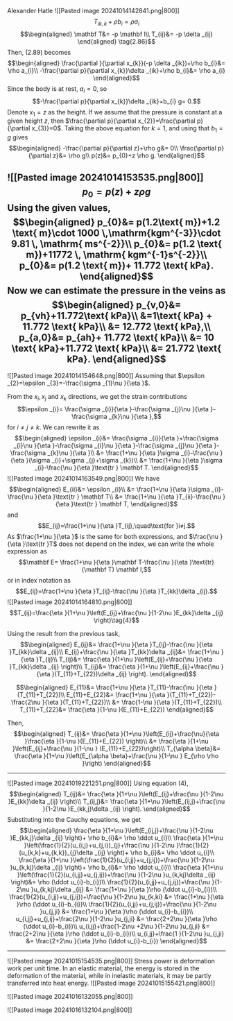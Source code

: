 Alexander Hatle
![[Pasted image 20241014142841.png|800]]
$$T_{ik,k} +\rho b_{i}=\rho a_{i}\tag{2.89}$$
$$\begin{aligned}
\mathbf T&= -p \mathbf I\\
T_{ij}&= -p \delta _{ij}
\end{aligned} \tag{2.86}$$
Then, $(2.89)$ becomes
$$\begin{aligned}
\frac{\partial }{\partial x_{k}}(-p \delta _{ik})+\rho b_{i}&= \rho a_{i}\\
-\frac{\partial p}{\partial x_{k}}\delta _{ik}+\rho b_{i}&= \rho a_{i}
\end{aligned}$$
Since the body is at rest, $a_{i}=0$, so
$$-\frac{\partial p}{\partial x_{k}}\delta _{ik}+b_{i} g= 0.$$
Denote $x_{1}=z$ as the height. If we assume that the pressure is constant at a given height $z$, then $\frac{\partial p}{\partial x_{2}}=\frac{\partial p}{\partial x_{3}}=0$. Taking the above equation for $k=1$, and using that $b_{1}=g$ gives
$$\begin{aligned}
-\frac{\partial p}{\partial z}+\rho g&= 0\\
\frac{\partial p}{\partial z}&= \rho g\\
p(z)&= p_{0}+z \rho g.
\end{aligned}$$

![[Pasted image 20241014153535.png|800]]
$$p_{0}=p(z)+z \rho g$$
Using the given values,
$$\begin{aligned}
p_{0}&= p(1.2\text{ m})+1.2 \text{ m}\cdot 1000 \,\mathrm{kgm^{-3}}\cdot 9.81 \, \mathrm{ ms^{-2}}\\
p_{0}&= p(1.2 \text{ m})+11772 \, \mathrm{ kgm^{-1}s^{-2}}\\
p_{0}&= p(1.2 \text{ m})+ 11.772 \text{ kPa}.
\end{aligned}$$
Now we can estimate the pressure in the veins as
$$\begin{aligned}
p_{v,0}&= p_{vh}+11.772\text{ kPa}\\
&=1\text{ kPa} + 11.772 \text{ kPa}\\
&= 12.772 \text{ kPa},\\
p_{a,0}&= p_{ah}+ 11.772 \text{ kPa}\\
&= 10 \text{ kPa}+11.772 \text{ kPa}\\
&= 21.772 \text{ kPa}.
\end{aligned}$$
---

![[Pasted image 20241014154648.png|800]]
Assuming that $\epsilon _{2}=\epsilon _{3}=-\frac{\sigma _{1}\nu }{\eta }$.

From the $x_{i},x_{j}$ and $x_{k}$ directions, we get the strain contributions
$$\epsilon _{i}= \frac{\sigma _{i}}{\eta }-\frac{\sigma _{j}\nu }{\eta }-\frac{\sigma _{k}\nu }{\eta },$$
for $i≠j≠k$. We can rewrite it as
$$\begin{aligned}
\epsilon _{i}&=  \frac{\sigma _{i}}{\eta }+\frac{\sigma _{i}\nu }{\eta }-\frac{\sigma _{i}\nu }{\eta }-\frac{\sigma _{j}\nu }{\eta }-\frac{\sigma _{k}\nu }{\eta }\\
&= \frac{1+\nu }{\eta }\sigma _{i}-\frac{\nu }{\eta }(\sigma _{i}+\sigma _{j}+\sigma _{k})\\
&= \frac{1+\nu }{\eta }\sigma _{i}-\frac{\nu }{\eta }\text{tr } \mathbf T.
\end{aligned}$$
![[Pasted image 20241014163549.png|800]]
We have
$$\begin{aligned}
E_{ii}&= \epsilon _{i}\\
&= \frac{1+\nu }{\eta }\sigma _{i}-\frac{\nu }{\eta }\text{tr } \mathbf T\\
&= \frac{1+\nu }{\eta }T_{ii}-\frac{\nu }{\eta }\text{tr } \mathbf T,
\end{aligned}$$
and 
$$E_{ij}=\frac{1+\nu }{\eta }T_{ij},\quad\text{for }i≠j.$$
As $\frac{1+\nu }{\eta }$ is the same for both expressions, and $\frac{\nu }{\eta }\text{tr }T$ does not depend on the index, we can write the whole expression as
$$\mathbf E= \frac{1+\nu }{\eta }\mathbf T-\frac{\nu }{\eta }\text{tr}(\mathbf T) \mathbf I,$$
or in index notation as
$$E_{ij}=\frac{1+\nu }{\eta }T_{ij}-\frac{\nu }{\eta }T_{kk}\delta _{ij}.$$
![[Pasted image 20241014164810.png|800]]
$$T_{ij}=\frac{\eta }{1+\nu }\left(E_{ij}+\frac{\nu }{1-2\nu }E_{kk}\delta _{ij} \right)\tag{4}$$

Using the result from the previous task,
$$\begin{aligned}
E_{ij}&= \frac{1+\nu }{\eta }T_{ij}-\frac{\nu }{\eta }T_{kk}\delta _{ij}\\
E_{ij}+\frac{\nu }{\eta }T_{kk}\delta _{ij}&= \frac{1+\nu }{\eta }T_{ij}\\
T_{ij}&= \frac{\eta }{1+\nu }\left(E_{ij}+\frac{\nu }{\eta }T_{kk}\delta _{ij} \right)\\
T_{ij}&= \frac{\eta }{1+\nu }\left(E_{ij}+\frac{\nu }{\eta }(T_{11}+T_{22})\delta _{ij} \right).
\end{aligned}$$

$$\begin{aligned}
E_{11}&= \frac{1+\nu }{\eta }T_{11}-\frac{\nu }{\eta }(T_{11}+T_{22})\\
E_{11}+E_{22}&= \frac{1+\nu }{\eta }(T_{11}+T_{22})-\frac{2\nu }{\eta }(T_{11}+T_{22})\\
&= \frac{1-\nu }{\eta }(T_{11}+T_{22})\\
T_{11}+T_{22}&= \frac{\eta }{1-\nu }(E_{11}+E_{22})
\end{aligned}$$

Then,
$$\begin{aligned}
T_{ij}&= \frac{\eta }{1+\nu }\left(E_{ij}+\frac{\nu}{\eta }\frac{\eta }{1-\nu }(E_{11}+E_{22}) \right)\\
&= \frac{\eta }{1+\nu }\left(E_{ij}+\frac{\nu }{1-\nu } (E_{11}+E_{22})\right)\\
T_{\alpha \beta}&= \frac{\eta }{1+\nu }\left(E_{\alpha \beta}+\frac{\nu }{1-\nu } E_{\rho \rho }\right)
\end{aligned}$$

---
![[Pasted image 20241019221251.png|800]]
Using equation $(4)$,
$$\begin{aligned}
T_{ij}&= \frac{\eta }{1+\nu }\left(E_{ij}+\frac{\nu }{1-2\nu }E_{kk}\delta _{ij} \right)\\
T_{ij,j}&= \frac{\eta }{1+\nu }\left(E_{ij,j}+\frac{\nu }{1-2\nu }E_{kk,j}\delta _{ij} \right).
\end{aligned}$$
Substituting into the Cauchy equations, we get
$$\begin{aligned}
\frac{\eta }{1+\nu }\left(E_{ij,j}+\frac{\nu }{1-2\nu }E_{kk,j}\delta _{ij} \right)+ \rho b_{i}&= \rho \ddot u_{i}\\
\frac{\eta }{1+\nu }\left(\frac{1}{2}(u_{i,j}+u_{j,i})_{j}+\frac{\nu }{1-2\nu }\frac{1}{2}(u_{k,k}+u_{k,k})_{j}\delta _{ij} \right)+ \rho b_{i}&= \rho \ddot u_{i}\\
\frac{\eta }{1+\nu }\left(\frac{1}{2}(u_{i,jj}+u_{j,ij})+\frac{\nu }{1-2\nu }u_{k,kj}\delta _{ij} \right)+ \rho b_{i}&= \rho \ddot u_{i}\\
\frac{\eta }{1+\nu }\left(\frac{1}{2}(u_{i,jj}+u_{j,ij})+\frac{\nu }{1-2\nu }u_{k,kj}\delta _{ij} \right)&= \rho (\ddot u_{i}-b_{i})\\
\frac{1}{2}(u_{i,jj}+u_{j,ij})+\frac{\nu }{1-2\nu }u_{k,kj}\delta _{ij} &= \frac{1+\nu }{\eta }\rho (\ddot u_{i}-b_{i})\\
\frac{1}{2}(u_{i,jj}+u_{j,ij})+\frac{\nu }{1-2\nu }u_{k,ki} &= \frac{1+\nu }{\eta }\rho (\ddot u_{i}-b_{i})\\
\frac{1}{2}(u_{i,jj}+u_{j,ij})+\frac{\nu }{1-2\nu }u_{j,ji} &= \frac{1+\nu }{\eta }\rho (\ddot u_{i}-b_{i})\\
u_{i,jj}+u_{j,ij}+\frac{2\nu }{1-2\nu }u_{j,ji} &= \frac{2+2\nu }{\eta }\rho (\ddot u_{i}-b_{i})\\
u_{i,jj}+\frac{1-2\nu +2\nu }{1-2\nu }u_{j,ji} &= \frac{2+2\nu }{\eta }\rho (\ddot u_{i}-b_{i})\\
u_{i,jj}+\frac{1 }{1-2\nu }u_{j,ji} &= \frac{2+2\nu }{\eta }\rho (\ddot u_{i}-b_{i})
\end{aligned}$$



---
![[Pasted image 20241015154535.png|800]]
Stress power is deformation work per unit time. In an elastic material, the energy is stored in the deformation of the material, while in inelastic materials, it may be partly transferred into heat energy.
![[Pasted image 20241015155421.png|800]]

![[Pasted image 20241016132055.png|800]]

![[Pasted image 20241016132104.png|800]]